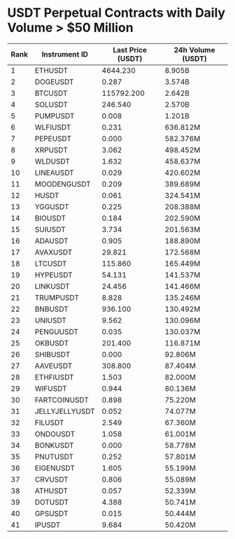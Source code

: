 # USDT Perpetual Contracts with Daily Volume > $50 Million

| Rank | Instrument ID | Last Price (USDT) | 24h Volume (USDT) |
|------|---------------|-------------------|-------------------|
| 1 | ETHUSDT | 4644.230 | 8.905B |
| 2 | DOGEUSDT | 0.287 | 3.574B |
| 3 | BTCUSDT | 115792.200 | 2.642B |
| 4 | SOLUSDT | 246.540 | 2.570B |
| 5 | PUMPUSDT | 0.008 | 1.201B |
| 6 | WLFIUSDT | 0.231 | 636.812M |
| 7 | PEPEUSDT | 0.000 | 582.376M |
| 8 | XRPUSDT | 3.062 | 498.452M |
| 9 | WLDUSDT | 1.632 | 458.637M |
| 10 | LINEAUSDT | 0.029 | 420.602M |
| 11 | MOODENGUSDT | 0.209 | 389.689M |
| 12 | HUSDT | 0.061 | 324.541M |
| 13 | YGGUSDT | 0.225 | 208.388M |
| 14 | BIOUSDT | 0.184 | 202.590M |
| 15 | SUIUSDT | 3.734 | 201.563M |
| 16 | ADAUSDT | 0.905 | 188.890M |
| 17 | AVAXUSDT | 29.821 | 172.568M |
| 18 | LTCUSDT | 115.860 | 165.449M |
| 19 | HYPEUSDT | 54.131 | 141.537M |
| 20 | LINKUSDT | 24.456 | 141.466M |
| 21 | TRUMPUSDT | 8.828 | 135.246M |
| 22 | BNBUSDT | 936.100 | 130.492M |
| 23 | UNIUSDT | 9.562 | 130.096M |
| 24 | PENGUUSDT | 0.035 | 130.037M |
| 25 | OKBUSDT | 201.400 | 116.871M |
| 26 | SHIBUSDT | 0.000 | 92.806M |
| 27 | AAVEUSDT | 308.800 | 87.404M |
| 28 | ETHFIUSDT | 1.503 | 82.000M |
| 29 | WIFUSDT | 0.944 | 80.136M |
| 30 | FARTCOINUSDT | 0.898 | 75.220M |
| 31 | JELLYJELLYUSDT | 0.052 | 74.077M |
| 32 | FILUSDT | 2.549 | 67.360M |
| 33 | ONDOUSDT | 1.058 | 61.001M |
| 34 | BONKUSDT | 0.000 | 58.778M |
| 35 | PNUTUSDT | 0.252 | 57.801M |
| 36 | EIGENUSDT | 1.605 | 55.199M |
| 37 | CRVUSDT | 0.806 | 55.089M |
| 38 | ATHUSDT | 0.057 | 52.339M |
| 39 | DOTUSDT | 4.388 | 50.741M |
| 40 | GPSUSDT | 0.015 | 50.444M |
| 41 | IPUSDT | 9.684 | 50.420M |
